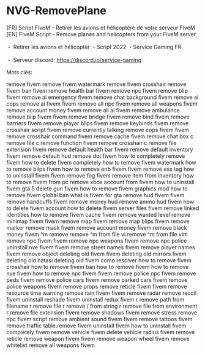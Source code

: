 # NVG-RemovePlane

[FR] Script FiveM - Retirer les avions et hélicoptère de votre serveur FiveM
<br>
[EN] FiveM Script - Remove planes and helicopters from your FiveM server

・ Retirer les avions et hélicoptèr ・Script 2022 ・Service Gaming FR

・ Serveur discord: https://discord.io/service-gaming

Mots clés:

remove fivem
remove fivem watermark
remove fivem crosshair
remove fivem ban
fivem remove health bar
fivem remove npc
fivem remove blip
fivem remove ai emergency
fivem remove chat background
fivem remove ai cops
remove ai fivem
fivem remove all npc
fivem remove all weapons
fivem remove account money
fivem remove all ai
fivem remove ambulance
remove blip fivem
fivem remove bridge
fivem remove bind
fivem remove barriers
fivem remove player blips
fivem remove keybinds
fivem remove crosshair script
fivem remove currently talking
remove cops fivem
fivem remove crosshair command
fivem remove cache
fivem remove chat box
c remove file
c remove function
fivem remove crosshair
c remove file extension
fivem remove default health bar
fivem remove default inventory
fivem remove default hud
remove dot fivem
how to completely remove fivem
how to delete fivem completely
how to remove fivem watermark
how to remove blips fivem
how to remove enb fivem
fivem remove esx tag
how to uninstall fivem
fivem remove fog
fivem remove item from inventory
how to remove fivem from pc
remove xbox account from fivem
how to uninstall fivem gta 5
delete gun fivem
how to remove fivem graphics mod
how to remove fivem global ban
what is fivem for gta
remove hud fivem
fivem remove handcuffs
fivem remove money hud
remove ammo hud fivem
how to delete fivem account
how to delete fivem server files
fivem remove linked identities
how to remove fivem cache
fivem remove wanted level
remove minimap fivem
fivem remove map
fivem remove map blips
fivem remove marker
remove mask fivem
remove account money fivem
remove black money fivem
^m remove
remove ^m from file vi
remove ^m from file vim
remove npc fivem
fivem remove npc weapons
fivem remove npc police
uninstall nve fivem
fivem remove street names
fivem remove player names
fivem remove object
deleting old fivem
fivem deleting old mirrors
fivem deleting old hatası
deleting old fivem como resolver
how to remove fivem crosshair
how to remove fivem ban
how to remove fivem
how to remove nve fivem
how to remove npc fivem
fivem remove police npc
fivem remove peds
fivem remove police cars
fivem remove parked cars
fivem remove police weapons
fivem remove props
remove reticle fivem
fivem remove resource time warning
remove rain fivem
fivem remove radar
remove recoil fivem
uninstall reshade fivem
uninstall redux fivem
r remove path from filename
r remove file
r remove / from string
r remove file from environment
r remove file extension
fivem remove shadows
fivem remove stress
remove npc fivem script
remove ambient sound fivem
fivem remove tattoos
fivem remove traffic
table.remove fivem
uninstall fivem
how to uninstall fivem completely
fivem remove vehicle
fivem delete vehicle radius
fivem remove reticle
remove weapon fivem
fivem remove weapon wheel
fivem remove whitelist
remove all weapons fivem
